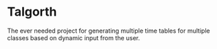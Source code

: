 # Talgorth

The ever needed project for generating multiple time tables for multiple classes based on dynamic input from the user.
